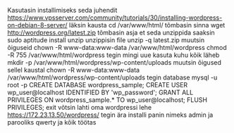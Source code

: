 Kasutasin installimiseks seda juhendit https://www.vpsserver.com/community/tutorials/30/installing-wordpress-on-debian-8-server/
läksin kausta cd /var/www/html/
tõmbasin sinna wget http://wordpress.org/latest.zip
tõmbasin asja et seda unzippida saaksin sudo aptitude install unzip
unzippisin file unzip -q latest.zip
muutsin õiguseid chown -R www-data:www-data /var/www/html/wordpress
chmod -R 755 /var/www/html/wordpress
tegin mingi uue kasuta kuhu kõik läheb 
mkdir -p /var/www/html/wordpress/wp-content/uploads
muutsin õigused sellel kaustal
chown -R www-data:www-data /var/www/html/wordpress/wp-content/uploads
tegin database mysql -u root -p
CREATE DATABASE wordpress_sample;
CREATE USER wp_user@localhost IDENTIFIED BY 'wp_password';
GRANT ALL PRIVILEGES ON wordpress_sample.* TO wp_user@localhost;
FLUSH PRIVILEGES;
exit
võtsin lahti oma wordpressi lehe https://172.23.13.50/wordpress/
tegin ära installi
panin nimeks admin ja parooliks qwerty
ja kõik töötas
